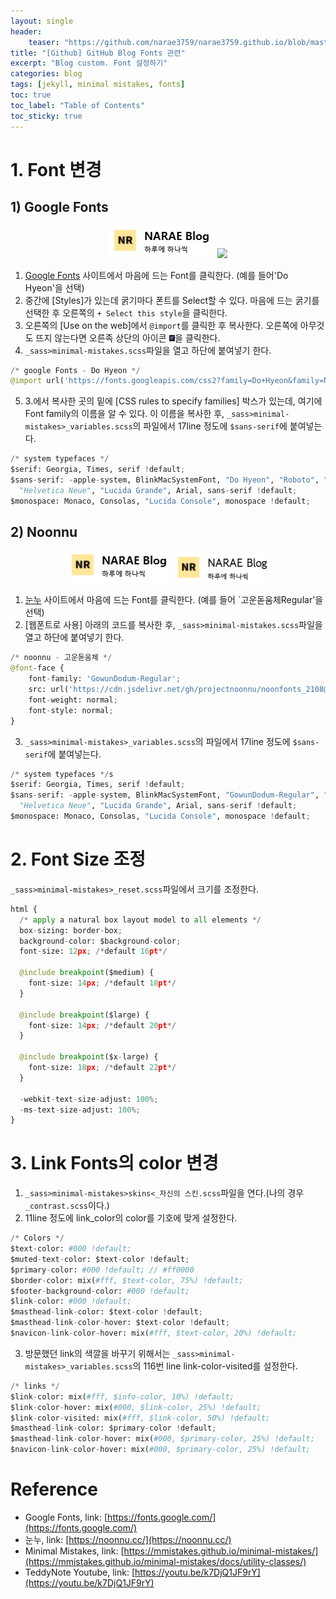 ```yaml
---
layout: single
header:
    teaser: "https://github.com/narae3759/narae3759.github.io/blob/master/assets/images/blog.PNG"
title: "[Github] GitHub Blog Fonts 관련"
excerpt: "Blog custom. Font 설정하기"
categories: blog
tags: [jekyll, minimal mistakes, fonts]
toc: true
toc_label: "Table of Contents"
toc_sticky: true
---
```


# 1. Font 변경
## 1) Google Fonts
<p style="text-align:center;">
    <img src="https://github.com/narae3759/narae3759.github.io/blob/master/assets/images/originfont.PNG">
    <img data-action="zoom" src='{{ "/assets/images/newfont.png" | relative_url }}' >
</p>

1. [Google Fonts](https://fonts.google.com/) 사이트에서 마음에 드는 Font를 클릭한다. (예를 들어'Do Hyeon'을 선택)
2. 중간에 [Styles]가 있는데 굵기마다 폰트를 Select할 수 있다. 마음에 드는 굵기를 선택한 후 오른쪽의 `+ Select this style`을 클릭한다.
3. 오른쪽의 [Use on the web]에서 `@import`를 클릭한 후 복사한다. 오른쪽에 아무것도 뜨지 않는다면 오른족 상단의 아이콘 <img src="/assets/images/icon.PNG" width="2%" height="2%">을 클릭한다.
4. `_sass>minimal-mistakes.scss`파일을 열고 하단에 붙여넣기 한다.
```python
/* google Fonts - Do Hyeon */
@import url('https://fonts.googleapis.com/css2?family=Do+Hyeon&family=Noto+Sans+KR:wght@500&display=swap');
```
5. 3.에서 복사한 곳의 밑에 [CSS rules to specify families] 박스가 있는데, 여기에 Font family의 이름을 알 수 있다. 이 이름을 복사한 후, `_sass>minimal-mistakes>_variables.scss`의 파일에서 17line 정도에 `$sans-serif`에 붙여넣는다.
```python
/* system typefaces */
$serif: Georgia, Times, serif !default;
$sans-serif: -apple-system, BlinkMacSystemFont, "Do Hyeon", "Roboto", "Segoe UI",
  "Helvetica Neue", "Lucida Grande", Arial, sans-serif !default;
$monospace: Monaco, Consolas, "Lucida Console", monospace !default;
```

## 2) Noonnu
<p style="text-align:center;">
    <img src="/assets/images/originfont.png">
    <img src="/assets/images/newfont2.png">
</p>

1. [눈누](https://noonnu.cc/) 사이트에서 마음에 드는 Font를 클릭한다. (예를 들어 `고운돋움체Regular'을 선택)
2. [웹폰트로 사용] 아래의 코드를 복사한 후, `_sass>minimal-mistakes.scss`파일을 열고 하단에 붙여넣기 한다.
```python
/* noonnu - 고운돋움체 */
@font-face {
    font-family: 'GowunDodum-Regular';
    src: url('https://cdn.jsdelivr.net/gh/projectnoonnu/noonfonts_2108@1.1/GowunDodum-Regular.woff') format('woff');
    font-weight: normal;
    font-style: normal;
}
```
3. `_sass>minimal-mistakes>_variables.scss`의 파일에서 17line 정도에 `$sans-serif`에 붙여넣는다.
```python
/* system typefaces */s
$serif: Georgia, Times, serif !default;
$sans-serif: -apple-system, BlinkMacSystemFont, "GowunDodum-Regular", "Roboto", "Segoe UI",
  "Helvetica Neue", "Lucida Grande", Arial, sans-serif !default;
$monospace: Monaco, Consolas, "Lucida Console", monospace !default;
```



# 2. Font Size 조정
`_sass>minimal-mistakes>_reset.scss`파일에서 크기를 조정한다.
```python
html {
  /* apply a natural box layout model to all elements */
  box-sizing: border-box;
  background-color: $background-color;
  font-size: 12px; /*default 16pt*/

  @include breakpoint($medium) {
    font-size: 14px; /*default 18pt*/
  }

  @include breakpoint($large) {
    font-size: 14px; /*default 20pt*/
  }

  @include breakpoint($x-large) {
    font-size: 18px; /*default 22pt*/
  }

  -webkit-text-size-adjust: 100%;
  -ms-text-size-adjust: 100%;
}
```

# 3. Link Fonts의 color 변경
1. `_sass>minimal-mistakes>skins<_자신의 스킨.scss`파일을 연다.(나의 경우 `_contrast.scss`이다.)
2. 11line 정도에 link_color의 color를 기호에 맞게 설정한다.
```python
/* Colors */
$text-color: #000 !default;
$muted-text-color: $text-color !default;
$primary-color: #000 !default; // #ff0000
$border-color: mix(#fff, $text-color, 75%) !default;
$footer-background-color: #000 !default;
$link-color: #000 !default;
$masthead-link-color: $text-color !default;
$masthead-link-color-hover: $text-color !default;
$navicon-link-color-hover: mix(#fff, $text-color, 20%) !default;
```
3. 방문했던 link의 색깔을 바꾸기 위해서는 `_sass>minimal-mistakes>_variables.scss`의 116번 line link-color-visited를 설정한다.
```python
/* links */
$link-color: mix(#fff, $info-color, 10%) !default; 
$link-color-hover: mix(#000, $link-color, 25%) !default;
$link-color-visited: mix(#fff, $link-color, 50%) !default;
$masthead-link-color: $primary-color !default;
$masthead-link-color-hover: mix(#000, $primary-color, 25%) !default;
$navicon-link-color-hover: mix(#000, $primary-color, 25%) !default;
```


<div class="notice" markdown="1">

# Reference
* Google Fonts, link: [https://fonts.google.com/](https://fonts.google.com/)
* 눈누, link: [https://noonnu.cc/](https://noonnu.cc/)
* Minimal Mistakes, link: [https://mmistakes.github.io/minimal-mistakes/](https://mmistakes.github.io/minimal-mistakes/docs/utility-classes/)
* TeddyNote Youtube, link: [https://youtu.be/k7DjQ1JF9rY](https://youtu.be/k7DjQ1JF9rY)
</div>
